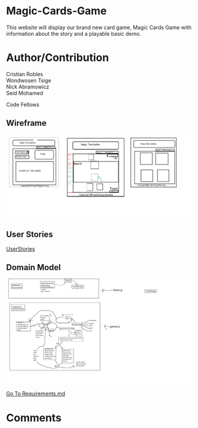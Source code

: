 # Magic-Cards-Game

This website will display our brand new card game, Magic Cards Game with information about the story and a playable basic demo.

# Author/Contribution

Cristian Robles  
Wondwosen Tsige  
Nick Abramowicz  
Seid Mohamed  

Code Fellows  

## Wireframe
![Wireframe](./img/Wireframe.png)

## User Stories
[UserStories](https://trello.com/b/JYExD0BU/majic-the-gathering)

## Domain Model
![Domain Model](./img/domainModeling.png)

[Go To Requirements.md](./requirements.md)
# Comments
